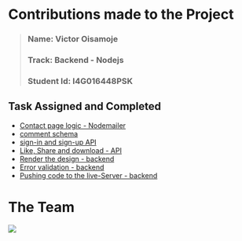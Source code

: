 # Contributions made to the Project
>### Name: Victor Oisamoje
>### Track: Backend - Nodejs
>### Student Id: I4G016448PSK

## Task Assigned and Completed
- [Contact page logic - Nodemailer](https://github.com/zuri-training/CC-Generator-Team127/issues/54)
- [comment schema](https://github.com/zuri-training/CC-Generator-Team127/issues/30)
- [sign-in and sign-up API](https://github.com/zuri-training/CC-Generator-Team127/issues/19)
- [Like, Share and download - API](https://github.com/zuri-training/CC-Generator-Team127/issues/46)
- [Render the design  - backend](https://github.com/zuri-training/CC-Generator-Team127/issues/50)
- [Error validation - backend](https://github.com/zuri-training/CC-Generator-Team127/issues/48)
- [Pushing code to the live-Server - backend](https://github.com/zuri-training/CC-Generator-Team127/issues/49)


# The Team
<a href="https://github.com/zuri-training/CC-Generator-Team127/graphs/contributors">
  <img src="https://contrib.rocks/image?repo=zuri-training/CC-Generator-Team127" />
</a>
